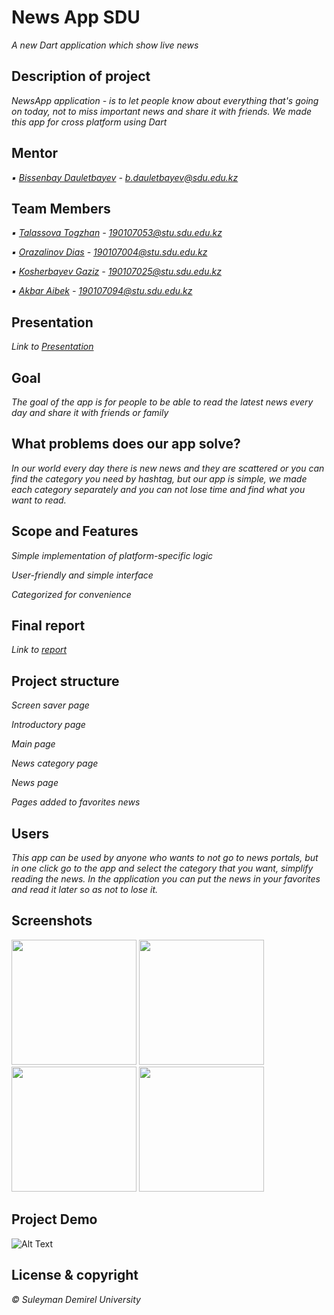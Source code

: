 # News App SDU

*A new Dart application which show live news*

## Description of project
*NewsApp application -  is to let people know about everything that's going on today, not to miss important news and share it with friends.
We made this app for cross platform using Dart*

## Mentor
*▪ [Bissenbay Dauletbayev](https://github.com/bissenbay) - b.dauletbayev@sdu.edu.kz*

## Team Members
*▪ [Talassova Togzhan](https://github.com/Tokashti) - 190107053@stu.sdu.edu.kz*

*▪ [Orazalinov Dias](https://github.com/Diasorazalinov) - 190107004@stu.sdu.edu.kz*

*▪ [Kosherbayev Gaziz](https://github.com/Kgaziz) - 190107025@stu.sdu.edu.kz*

*▪ [Akbar Aibek](https://github.com/AibekAkbar) - 190107094@stu.sdu.edu.kz*

## Presentation
*Link to [Presentation](https://docs.google.com/presentation/d/1hyixfEOt3YdkD7eN4W_3a2uMgz9S6sYIZZAeMGpC3vU/edit?usp=sharing)*

## Goal
*The goal of the app is for people to be able to read the latest news every day and share it with friends or family*


## What problems does our app solve?
*In our world every day there is new news and they are scattered or you can find the category you need by hashtag, but our app is simple, we made each category separately and you can not lose time and find what you want to read.*


## Scope and Features
*Simple implementation of platform-specific logic*

*User-friendly and simple interface* 

*Categorized for convenience*


## Final report 
*Link to [report](https://docs.google.com/document/d/1vfW4aUIcd23zlKKBIgW12PhDNvNKnCWkaj3LBfC7Ung/edit?usp=sharing)*


## Project structure
*Screen saver page*

*Introductory page*

*Main page*

*News category page*

*News page*

*Pages added to favorites news*


## Users
*This app can be used by anyone who wants to not go to news portals, but in one click go to the app and select the category that you want, simplify reading the news. In the application you can put the news in your favorites and read it later so as not to lose it.*

## Screenshots
<img src="https://user-images.githubusercontent.com/93644419/146964692-3396ebc1-f78f-4ef3-a15a-78fc94ab42b0.jpg" width="200" />  <img src="https://user-images.githubusercontent.com/93644419/146964856-3b2e805b-5af2-4d15-ae9e-98078fd1340b.jpg" width="200" />
<img src="https://user-images.githubusercontent.com/93644419/146963911-3d00f36e-8e33-4d72-82c4-ef8d07e2ca9a.jpg" width="200" />  <img src="https://user-images.githubusercontent.com/93644419/146965034-9933ff81-5623-4c71-b6b6-8213af8cb7fd.jpg" width="200" />


## Project Demo
![Alt Text](https://github.com/akashlilhare/news_app/blob/master/screenshot/g1.gif?raw=true)


## License & copyright
*© Suleyman Demirel University*



